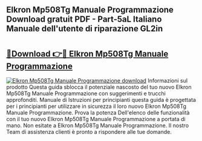 ## Elkron Mp508Tg Manuale Programmazione Download gratuit PDF - Part-5aL Italiano Manuale dell'utente di riparazione GL2in

# <h2><a href="http://dffl3b5.blite.top/?on=Elkron+Mp508Tg+Manuale+Programmazione">🔗Download 👉🔴 Elkron Mp508Tg Manuale Programmazione</a></h2>

[![Elkron Mp508Tg Manuale Programmazione download](https://i.imgur.com/lujVjoI.png)](http://dffl3b5.blite.top/?on=Elkron+Mp508Tg+Manuale+Programmazione)
Informazioni sul prodotto Questa guida sblocca il potenziale nascosto del tuo nuovo Elkron Mp508Tg Manuale Programmazione con suggerimenti e trucchi approfonditi. Manuale di Istruzioni per principianti questa guida è progettata per i principianti per utilizzare in sicurezza il loro nuovo Elkron Mp508Tg Manuale Programmazione. Prova la potenza Dell'elenco delle funzionalità con il tuo nuovo Elkron Mp508Tg Manuale Programmazione a portata di mano. Non esitate a Elkron Mp508Tg Manuale Programmazione. Il nostro Team di assistenza clienti è pronto a rispondere alle tue domande.
